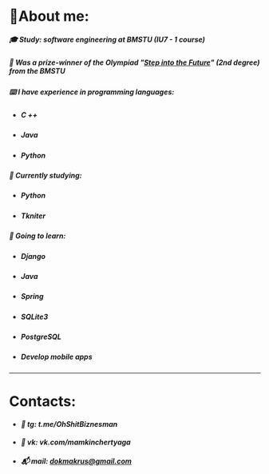  # 📍About me: 
 #####  🎓 Study:  _software engineering at_ ___BMSTU___ _(IU7 - 1 course)_
 ##### 🥈 Was a __prize-winner__ of the Olympiad "[Step into the Future](https://olymp.bmstu.ru/ru/front "Goint to site")" (2nd degree) from the __BMSTU__


 ##### __⌨️ I have experience in programming languages:__
 * ##### _C ++_
 * ##### _Java_
 * ##### _Python_


##### __🎯 Currently studying:__
* ##### _Python_
* ##### _Tkniter_


##### __🔎 Going to learn__: 
* ##### _Django_
* ##### _Java_
* ##### _Spring_
* ##### _SQLite3_
* ##### _PostgreSQL_
* ##### _Develop mobile apps_
___
# Contacts:
  * #### *📨 tg: t.me/OhShitBiznesman*
  * #### *📲 vk: vk.com/mamkinchertyaga*
  * ##### *📬 mail: dokmakrus@gmail.com*
